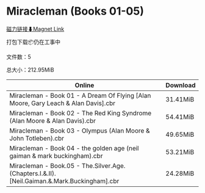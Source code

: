 # Miracleman (Books 01-05)

[磁力链接⬇Magnet Link](magnet:?xt=urn:btih:973332debe810a30f254806c9924585a8fd98593&dn=Miracleman%20%28Books%2001-05%29)

打包下载📦仍在工事中

文件数：5

总大小：212.95MiB

Online | Download
--- | ---
Miracleman - Book 01 - A Dream Of Flying \[Alan Moore, Gary Leach & Alan Davis\].cbr | 31.41MiB
Miracleman - Book 02 - The Red King Syndrome (Alan Moore & Alan Davis).cbr | 54.41MiB
Miracleman - Book 03 - Olympus (Alan Moore & John Totleben).cbr | 49.65MiB
Miracleman - Book 04 - the golden age (neil gaiman & mark buckingham).cbr | 53.21MiB
Miracleman - Book.05 - The.Silver.Age.(Chapters.I.&.II).\[Neil.Gaiman.&.Mark.Buckingham\].cbr | 24.28MiB